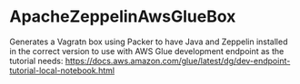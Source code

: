 # ApacheZeppelinAwsGlueBox
Generates a Vagratn box using Packer to have Java and Zeppelin installed in the correct version to use with AWS Glue development endpoint as the tutorial needs: https://docs.aws.amazon.com/glue/latest/dg/dev-endpoint-tutorial-local-notebook.html
